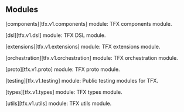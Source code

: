 ## Modules

[components][tfx.v1.components] module: TFX components module.

[dsl][tfx.v1.dsl] module: TFX DSL module.

[extensions][tfx.v1.extensions] module: TFX extensions module.

[orchestration][tfx.v1.orchestration] module: TFX orchestration module.

[proto][tfx.v1.proto] module: TFX proto module.

[testing][tfx.v1.testing] module: Public testing modules for TFX.

[types][tfx.v1.types] module: TFX types module.

[utils][tfx.v1.utils] module: TFX utils module.
